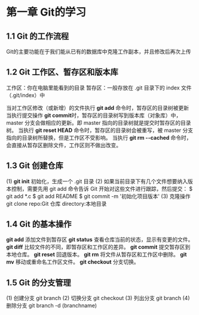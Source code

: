 # 第一章 Git的学习
## 1.1 Git 的工作流程
  Git的主要功能在于我们能从已有的数据库中克隆工作副本，并且修改后再次上传

## 1.2 Git 工作区、暂存区和版本库
  工作区：你在电脑里能看到的目录
  暂存区：一般存放在 .git 目录下的 index 文件（.git/index）中

  当对工作区修改（或新增）的文件执行 **git add** 命令时，暂存区的目录树被更新
  当执行提交操作 **git commit**时，暂存区的目录树写到版本库（对象库）中，master 分支会做相应的更新。即 master 指向的目录树就是提交时暂存区的目录树。
  当执行 **git reset HEAD** 命令时，暂存区的目录树会被重写，被 master 分支指向的目录树所替换，但是工作区不受影响。
  当执行 **git rm --cached <file>** 命令时，会直接从暂存区删除文件，工作区则不做出改变。

## 1.3 Git 创建仓库
  (1) **git init** 初始化，生成一个 .git 目录
  (2) 如果当前目录下有几个文件想要纳入版本控制，需要先用 git add 命令告诉 Git 开始对这些文件进行跟踪，然后提交：
  $ git add *.c
  $ git add README
  $ git commit -m '初始化项目版本'
  (3) 克隆操作 git clone <repo> <directory> repo:Git 仓库 directory:本地目录

## 1.4 Git 的基本操作
  **git add**	添加文件到暂存区
  **git status**	查看仓库当前的状态，显示有变更的文件。
  **git diff**	比较文件的不同，即暂存区和工作区的差异。
  **git commit**	提交暂存区到本地仓库。
  **git reset**	回退版本。
  **git rm**	将文件从暂存区和工作区中删除。
  **git mv**	移动或重命名工作区文件。
  **git checkout**	分支切换。


## 1.5 Git 的分支管理
  (1) 创建分支 git branch
  (2) 切换分支 git checkout
  (3) 列出分支 git branch
  (4) 删除分支 git branch -d (branchname)
  
